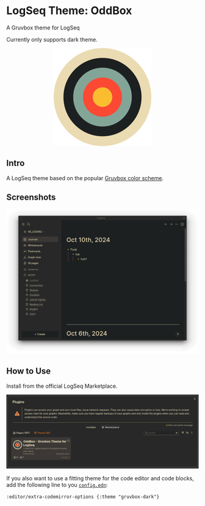 # LogSeq Theme: OddBox
A Gruvbox theme for LogSeq

Currently only supports dark theme.

<p align="center"><img src="icon.png" /></p>

## Intro
A LogSeq theme based on the popular [Gruvbox color scheme](https://arsmoriendy.github.io/GruvboxHSL/).

## Screenshots
![A screenshot of the app LogSeq with the theme OddBox applied](/img/screenshot_basic.png)

## How to Use
Install from the official LogSeq Marketplace.

![A screenshot of the app LogSeq showing the marketplace with the theme OddBox](/img/screenshot_marketplace.png)

If you also want to use a fitting theme for the code editor and code blocks, add the following line to you [`config.edn`](https://github.com/logseq/logseq/pull/3699):

```
:editor/extra-codemirror-options {:theme "gruvbox-dark"}
```
